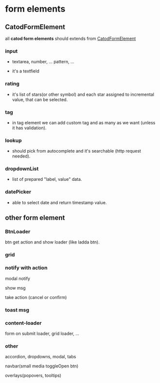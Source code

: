 # form elements

## CatodFormElement

all **catod form elements** should extends from [CatodFormElement](CatodFormElement.md)

### input

- textarea, number, ... pattern, ...

- it's a textfield

### rating

- it's list of stars(or other symbol) and each star assigned to incremental value, that can be selected.

### tag

- in tag element we can add custom tag and as many as we want (unless it has validation).

### lookup

- should pick from autocomplete and it's searchable (http request needed).

### dropdownList

- list of prepared "label, value" data. 

### datePicker

- able to select date and return timestamp value.

## other form element

### BtnLoader

btn get action and show loader (like ladda btn).

### grid

### notify with action

modal notify

show msg

take action (cancel or confirm)

### toast msg

### content-loader

form on submit loader, grid loader, ...

### other

accordion, dropdowns, modal, tabs

navbar(small media toggleOpen btn)

overlays(popovers, tooltips)
